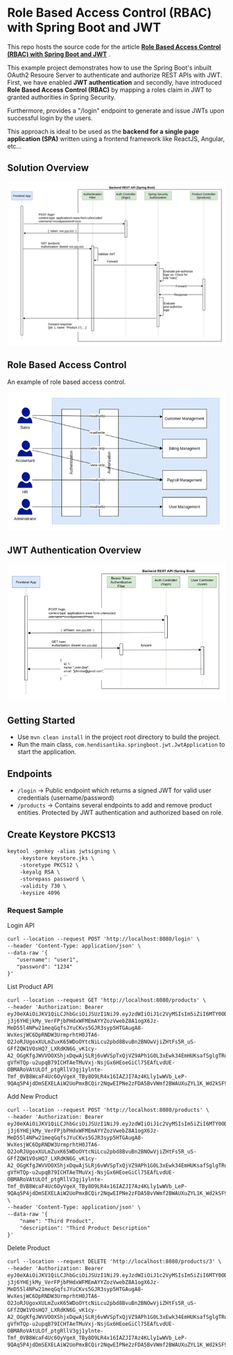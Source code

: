 # Role Based Access Control (RBAC) with Spring Boot and JWT

This repo hosts the source code for the article [**Role Based Access Control (RBAC) with Spring Boot and
JWT**](https://medium.com/geekculture/role-based-access-control-rbac-with-spring-boot-and-jwt-bc20a8c51c15?source=github_source)
.

This example project demonstrates how to use the Spring Boot's inbuilt OAuth2 Resoure Server to authenticate and
authorize REST APIs with JWT. First, we have enabled **JWT authentication** and secondly, have introduced
**Role Based Access Control (RBAC)** by mapping a roles claim in JWT to granted authorities in Spring Security.

Furthermore, provides a "/login" endpoint to generate and issue JWTs upon successful login by the users.

This approach is ideal to be used as the
**backend for a single page application (SPA)** written using a frontend framework like ReactJS, Angular, etc...

## Solution Overview

![Solution Overview](img/authorization_process.png "Solution Overview")

## Role Based Access Control

An example of role based access control.

![RBAC Example](img/rbac_sample.png "Solution Overview")

## JWT Authentication Overview

![Solution Overview](img/solution_overview.png "Solution Overview")

## Getting Started

- Use `mvn clean install` in the project root directory to build the project.
- Run the main class, `com.hendisantika.springboot.jwt.JwtApplication` to start the application.

## Endpoints

- `/login` -> Public endpoint which returns a signed JWT for valid user credentials (username/password)
- `/products` -> Contains several endpoints to add and remove product entities. Protected by JWT authentication and
  authorized based on role.

## Create Keystore PKCS13

```shell
keytool -genkey -alias jwtsigning \
    -keystore keystore.jks \
    -storetype PKCS12 \
    -keyalg RSA \
    -storepass password \
    -validity 730 \
    -keysize 4096 
```

### Request Sample

Login API

```shell
curl --location --request POST 'http://localhost:8080/login' \
--header 'Content-Type: application/json' \
--data-raw '{
   "username": "user1",
   "password": "1234"
}'
```

List Product API

```shell
curl --location --request GET 'http://localhost:8080/products' \
--header 'Authorization: Bearer eyJ0eXAiOiJKV1QiLCJhbGciOiJSUzI1NiJ9.eyJzdWIiOiJ1c2VyMSIsIm5iZiI6MTY0ODkwMTgwNSwicm9sZXMiOiJBRE1JTiBTVEFGRl9NRU1CRVIiLCJleHAiOjE2NDg5ODgyMDUsInVzZXJJZCI6IjEiLCJ1c2VybmFtZSI6InVzZXIxIn0.F8pAV-j3j6YHEjkMy_VerFPjbPHdxWFMEmAYYZozVwebZ8A1ogX6Jz-MeD55l4NPw21meqGqfsJYuCKvs5GJR3syp5HTGAugA8-WvXesjWC6DpRNDW3UrmprhtH0JTA6-O2JoRJUgoxXULmZuxK65WDoOYtcNiLcu2pbd8BvuBn2BNOwVjiZHtFs5R_uS-GFfZQW1VOsHQ7_LXRdKN6G_vK1cy-A2_OGgKfgJWVVOOXShjxDqwAjSLRj6vWVSpTxQjVZ9APh1G0L3xEwk34EmHUKsafSglgTRuctBQ3zd1_Y6rGQtM4ilKpja9wWHsUmXqdjdC-gVfHTQp-u2upqB79ICHTAeTMuVxj-NsjGx6HEoeGiCl75EAfLvdUE-OBMARoVAtULOf_ptgRllV3gj1ylnte-Tmf_0VB8WcaF4Uc6OyVgeX_TBy8O9LR4x16IAZJI7Az4KLly1wWVb_LeP-9QAq5P4jdDmSEXELAiW2UoPmxBCQir2NqwEIPNe2zFDA5BvVWmf2BWAUXuZYL1K_Wd2kSF9b6eHRUE2FoImDntE0V7RsfXMUevcRBatVTpBoZ5_AQI_XIZDwinxj1l5YequC1Nafpoy4c4uqvvLrv2SHMNckmdAibn2MYnnV3sGnY4YfqhSsGYAEZk6Kby9QHlkcHrcgTadnq0XiGN1_g'
```

Add New Product

```shell
curl --location --request POST 'http://localhost:8080/products' \
--header 'Authorization: Bearer eyJ0eXAiOiJKV1QiLCJhbGciOiJSUzI1NiJ9.eyJzdWIiOiJ1c2VyMSIsIm5iZiI6MTY0ODkwMTgwNSwicm9sZXMiOiJBRE1JTiBTVEFGRl9NRU1CRVIiLCJleHAiOjE2NDg5ODgyMDUsInVzZXJJZCI6IjEiLCJ1c2VybmFtZSI6InVzZXIxIn0.F8pAV-j3j6YHEjkMy_VerFPjbPHdxWFMEmAYYZozVwebZ8A1ogX6Jz-MeD55l4NPw21meqGqfsJYuCKvs5GJR3syp5HTGAugA8-WvXesjWC6DpRNDW3UrmprhtH0JTA6-O2JoRJUgoxXULmZuxK65WDoOYtcNiLcu2pbd8BvuBn2BNOwVjiZHtFs5R_uS-GFfZQW1VOsHQ7_LXRdKN6G_vK1cy-A2_OGgKfgJWVVOOXShjxDqwAjSLRj6vWVSpTxQjVZ9APh1G0L3xEwk34EmHUKsafSglgTRuctBQ3zd1_Y6rGQtM4ilKpja9wWHsUmXqdjdC-gVfHTQp-u2upqB79ICHTAeTMuVxj-NsjGx6HEoeGiCl75EAfLvdUE-OBMARoVAtULOf_ptgRllV3gj1ylnte-Tmf_0VB8WcaF4Uc6OyVgeX_TBy8O9LR4x16IAZJI7Az4KLly1wWVb_LeP-9QAq5P4jdDmSEXELAiW2UoPmxBCQir2NqwEIPNe2zFDA5BvVWmf2BWAUXuZYL1K_Wd2kSF9b6eHRUE2FoImDntE0V7RsfXMUevcRBatVTpBoZ5_AQI_XIZDwinxj1l5YequC1Nafpoy4c4uqvvLrv2SHMNckmdAibn2MYnnV3sGnY4YfqhSsGYAEZk6Kby9QHlkcHrcgTadnq0XiGN1_g' \
--header 'Content-Type: application/json' \
--data-raw '{
    "name": "Third Product",
    "description": "Third Product Description"
}'
```

Delete Product

```shell
curl --location --request DELETE 'http://localhost:8080/products/3' \
--header 'Authorization: Bearer eyJ0eXAiOiJKV1QiLCJhbGciOiJSUzI1NiJ9.eyJzdWIiOiJ1c2VyMSIsIm5iZiI6MTY0ODkwMTgwNSwicm9sZXMiOiJBRE1JTiBTVEFGRl9NRU1CRVIiLCJleHAiOjE2NDg5ODgyMDUsInVzZXJJZCI6IjEiLCJ1c2VybmFtZSI6InVzZXIxIn0.F8pAV-j3j6YHEjkMy_VerFPjbPHdxWFMEmAYYZozVwebZ8A1ogX6Jz-MeD55l4NPw21meqGqfsJYuCKvs5GJR3syp5HTGAugA8-WvXesjWC6DpRNDW3UrmprhtH0JTA6-O2JoRJUgoxXULmZuxK65WDoOYtcNiLcu2pbd8BvuBn2BNOwVjiZHtFs5R_uS-GFfZQW1VOsHQ7_LXRdKN6G_vK1cy-A2_OGgKfgJWVVOOXShjxDqwAjSLRj6vWVSpTxQjVZ9APh1G0L3xEwk34EmHUKsafSglgTRuctBQ3zd1_Y6rGQtM4ilKpja9wWHsUmXqdjdC-gVfHTQp-u2upqB79ICHTAeTMuVxj-NsjGx6HEoeGiCl75EAfLvdUE-OBMARoVAtULOf_ptgRllV3gj1ylnte-Tmf_0VB8WcaF4Uc6OyVgeX_TBy8O9LR4x16IAZJI7Az4KLly1wWVb_LeP-9QAq5P4jdDmSEXELAiW2UoPmxBCQir2NqwEIPNe2zFDA5BvVWmf2BWAUXuZYL1K_Wd2kSF9b6eHRUE2FoImDntE0V7RsfXMUevcRBatVTpBoZ5_AQI_XIZDwinxj1l5YequC1Nafpoy4c4uqvvLrv2SHMNckmdAibn2MYnnV3sGnY4YfqhSsGYAEZk6Kby9QHlkcHrcgTadnq0XiGN1_g'
```
